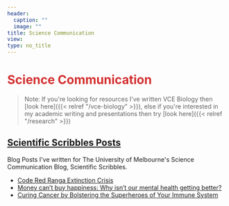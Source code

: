 ```yaml
---
header:
  caption: ""
  image: ""
title: Science Communication
view: 
type: no_title
---
```


# <span style="color:#D32F2F"> Science Communication </span>

> Note: If you're looking for resources I've written VCE Biology then [look here]({{< relref "/vce-biology" >}}), else if you're interested in my academic writing and presentations then try [look here]({{< relref "/research" >}})



## [**Scientific Scribbles Posts**](https://blogs.unimelb.edu.au/sciencecommunication/category/isobel-beasley/)

Blog Posts I've written for The University of Melbourne's Science Communication Blog, Scientific Scribbles. 

* [Code Red Ranga Extinction Crisis](https://blogs.unimelb.edu.au/sciencecommunication/2020/10/10/code-red-ranga-extinction-crisis/)
* [Money can’t buy happiness: Why isn’t our mental health getting better?](https://blogs.unimelb.edu.au/sciencecommunication/2020/10/05/money-cant-buy-happiness-why-isnt-our-mental-health-getting-better/)
* [Curing Cancer by Bolstering the Superheroes of Your Immune System](https://blogs.unimelb.edu.au/sciencecommunication/2020/08/23/curing-cancer-by-bolstering-the-superheroes-of-your-immune-system/)

